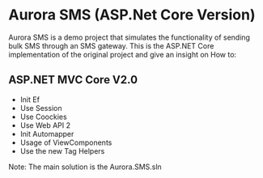 # Aurora SMS (ASP.Net Core Version)
Aurora SMS is a demo project that simulates the functionality of sending bulk SMS through an SMS gateway. This is the ASP.NET Core implementation of the original project
 and give an insight on  How to:
## ASP.NET MVC Core V2.0
- Init Ef
- Use Session
- Use Coockies
- Use Web API 2
- Init Automapper
- Usage of ViewComponents
- Use the new Tag Helpers

Note: The main solution is the Aurora.SMS.sln
